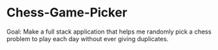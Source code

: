# Chess-Game-Picker
Goal: Make a full stack application that helps me randomly pick a chess problem to play each day without ever giving duplicates. 